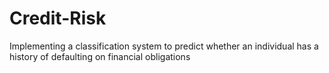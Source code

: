 # Credit-Risk
Implementing a classification system to predict whether an individual has a history of defaulting on financial obligations 
